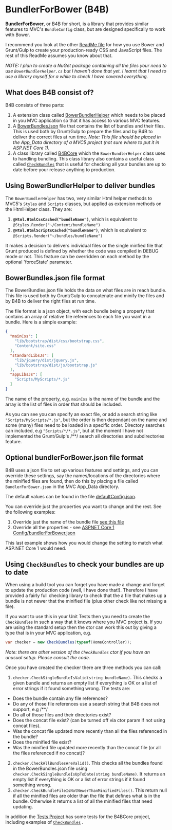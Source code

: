 # BundlerForBower (B4B)

**BundlerForBower**, or B4B for short, is a library that provides similar features to MVC's 
`BundleConfig` class, but are designed specifically to work with Bower. 

I recommend you look at the other 
[ReadMe file](https://github.com/JonPSmith/Mvc5WithBowerAndGrunt/blob/master/README.md)
for how you use Bower and Grunt/Gulp to create your production-ready CSS and JavaScript files.
The rest of this ReadMe assumes you know about that.

*NOTE: I plan to create a NuGet package containing all the files your need to use `BowerBundlerHelper.cs`
but I haven't done that yet. I learnt that I need to use a library myself for a while to check I have covered everything.*

## What does B4B consist of?

B4B consists of three parts:

1. A extension class called 
[BowerBundlerHelper](https://github.com/JonPSmith/Mvc5WithBowerAndGrunt/blob/master/Mvc5WithBowerAndGrunt/App_Start/BowerBundlerHelper.cs)
which needs to be placed in you MVC application so that it has access to various MVC features.
2. A [BowerBundles.json](https://github.com/JonPSmith/Mvc5WithBowerAndGrunt/tree/master/Mvc5WithBowerAndGrunt/App_Data)
file that contains the list of bundles and their files. This is used both by Grunt/Gulp 
to prepare the files and by B4B to deliver the correct files at run time.
*Note: This file should be placed in the App_Data directory of a MVC5 project
(not sure where to put it in ASP.NET Core 1).*
3. A class library called 
[B4BCore](https://github.com/JonPSmith/Mvc5WithBowerAndGrunt/tree/master/B4BCore) which the
`BowerBundlerHelper` class uses to handling bundling.
This class library also contains a useful class called 
[`CheckBundles`](https://github.com/JonPSmith/Mvc5WithBowerAndGrunt/blob/master/B4BCore/CheckBundles.cs)
that is useful for checking all your bundles are up to date before your release anything to production.


## Using BowerBundlerHelper to deliver bundles

The `BowerBundlerHelper` has two, very similar Html helper methods to MVC5's `Styles` 
and `Scripts` classes, but applied as extension methods on the HtmlHelper class.
They are:

1. **`@Html.HtmlCssCached("bundleName")`**, which is equivalent to `@Styles.Render("~/Content/bundleName")`
2. **`@Html.HtmlScriptsCached("bundleName")`**, which is equivalent to `@Scripts.Render("~/bundles/bundleName")`

It makes a decision to delivers individual files or the single minfied file that Grunt produced is defined by
whether the code was compiled in DEBUG mode or not. This feature can be overridden on each method by the 
optional 'forceState' parameter.

## BowerBundles.json file format

The BowerBundles.json file holds the data on what files are in reach bundle.
This file is used both by Grunt/Gulp to concatenate and minify the files 
and by B4B to deliver the right files at run time.

The file format is a json object, with each bundle being a property that contains an array of
relative file references to each file you want in a bundle. Here is a simple example:

```json
{
  "mainCss": [
    "lib/bootstrap/dist/css/bootstrap.css",
    "Content/site.css"
  ],
  "standardLibsJs": [
    "lib/jquery/dist/jquery.js",
    "lib/bootstrap/dist/js/bootstrap.js"
  ],
  "appLibsJs": [
    "Scripts/MyScripts/*.js"
  ]
}
```

The name of the property, e.g. `mainCss` is the name of the bundle and the
array is the list of files in order that should be included.

As you can see you can specify an exact file, or add a search string like `"Scripts/MyScripts/*.js"`,
but the order is then dependant on the name and some (many) files need to be loaded in a specific order.
Directory searches can included, e.g `"Scripts/*/*.js"`,
but at the moment I have not implemented the Grunt/Gulp's /**/
search all directories and subdirectories feature.

## Optional bundlerForBower.json file format

B4B uses a json file to set up various features and settings, and you can override these settings,
say the names/locations of the directories where the minified files are found, then do this 
by placing a file called `BundlerForBower.json` in the MVC App_Data directory.

The default values can be found in the file 
[defaultConfig.json](https://github.com/JonPSmith/Mvc5WithBowerAndGrunt/blob/master/B4BCore/Internal/defaultConfig.json).

You can override just the properties you want to change and the rest. See the following examples:

1. Override just the name of the bundle file [see this file](https://github.com/JonPSmith/Mvc5WithBowerAndGrunt/blob/master/B4BCore/Internal/defaultConfig.json)
2. Override all the properties - see 
[ASPNET Core 1 Config/bundlerForBower.json](https://github.com/JonPSmith/Mvc5WithBowerAndGrunt/blob/master/Tests/TestData/ASPNET%20Core%201%20Config/bundlerForBower.json)

This last example shows how you would change the setting to match what ASP.NET Core 1 would need.

## Using `CheckBundles` to check your bundles are up to date

When using a build tool you can forget you have made a change and forget to update the production code
(well, I have done that!). Therefore I have provided a fairly full checking library to check that the
a file that makes up a bundle is not newer that the minified file (plus other check like not missing a file).

If you want to use this in your Unit Tests then you need to create the `CheckBundles` in such
a way that it knows where you MVC project is. If you are using the standard setup then the 
ctor can work this out by giving a type that is in your MVC application, e.g.

```csharp
var checker = new CheckBundles(typeof(HomeController));
```

*Note: there are other version of the `CheckBundles` ctor if you have an unusual setup. 
Please consult the code.*

Once you have created the checker there are three methods you can call:

1. `checker.CheckSingleBundleIsValid(string bundleName)`. 
This checks a given bundle and returns an empty list if everything is OK or a 
list of error strings if it found something wrong. The tests are:
  - Does the bundle contain any file references?
  - Do any of those file references use a search string that B4B does not support, e.g /**/ 
  - Do all of those files and their directories exist?
  - Does the concat file exist? (can be turned off via ctor param if not using concat files).
  - Was the concat file updated more recently than all the files referenced in the bundle?
  - Does the minified file exist?
  - Was the minified file updated more recently than the concat file (or all the files referenced if no concat)?
2. `checker.CheckAllBundlesAreValid()`. This checks all the bundles found in the 
BowerBundles.json file using `checker.CheckSingleBundleIsUpToDate(string bundleName)`.
It returns an empty list if everything is OK or a list of error strings if it found something wrong.
3. `checker.CheckBundleFileIsNotNewerThanMinifiedFiles()`. This return null if all the minified files
are older than the file that defines what is in the bundle. Otherwise it returns a list of all
the minified files that need updating.


In addition the [Tests Project](https://github.com/JonPSmith/Mvc5WithBowerAndGrunt/tree/master/Tests)
has some tests for the B4BCore project, including examples of 
[`CheckBundles`](https://github.com/JonPSmith/Mvc5WithBowerAndGrunt/blob/master/B4BCore/CheckBundles.cs)
.






